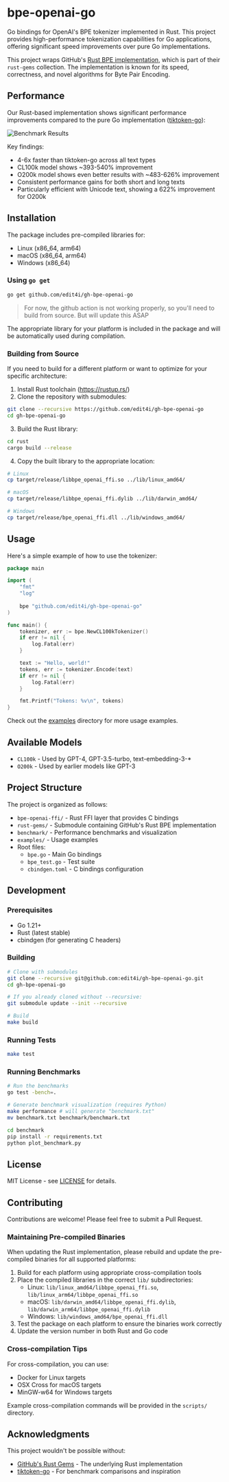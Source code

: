 # bpe-openai-go

Go bindings for OpenAI's BPE tokenizer implemented in Rust. This project provides high-performance tokenization capabilities for Go applications, offering significant speed improvements over pure Go implementations.

This project wraps GitHub's [Rust BPE implementation](https://github.com/github/rust-gems/tree/main/crates/bpe), which is part of their `rust-gems` collection. The implementation is known for its speed, correctness, and novel algorithms for Byte Pair Encoding.

## Performance

Our Rust-based implementation shows significant performance improvements compared to the pure Go implementation ([tiktoken-go](https://github.com/pkoukk/tiktoken-go)):

![Benchmark Results](benchmark/results.png)

Key findings:
- 4-6x faster than tiktoken-go across all text types
- CL100k model shows ~393-540% improvement
- O200k model shows even better results with ~483-626% improvement
- Consistent performance gains for both short and long texts
- Particularly efficient with Unicode text, showing a 622% improvement for O200k

## Installation

The package includes pre-compiled libraries for:
- Linux (x86_64, arm64)
- macOS (x86_64, arm64)
- Windows (x86_64)

### Using `go get`

```bash
go get github.com/edit4i/gh-bpe-openai-go
```

> For now, the github action is not working properly, so you'll need to build from source. But will update this ASAP

The appropriate library for your platform is included in the package and will be automatically used during compilation.

### Building from Source

If you need to build for a different platform or want to optimize for your specific architecture:

1. Install Rust toolchain (https://rustup.rs/)
2. Clone the repository with submodules:
```bash
git clone --recursive https://github.com/edit4i/gh-bpe-openai-go
cd gh-bpe-openai-go
```
3. Build the Rust library:
```bash
cd rust
cargo build --release
```
4. Copy the built library to the appropriate location:
```bash
# Linux
cp target/release/libbpe_openai_ffi.so ../lib/linux_amd64/

# macOS
cp target/release/libbpe_openai_ffi.dylib ../lib/darwin_amd64/

# Windows
cp target/release/bpe_openai_ffi.dll ../lib/windows_amd64/
```

## Usage

Here's a simple example of how to use the tokenizer:

```go
package main

import (
    "fmt"
    "log"
    
    bpe "github.com/edit4i/gh-bpe-openai-go"
)

func main() {
    tokenizer, err := bpe.NewCL100kTokenizer()
    if err != nil {
        log.Fatal(err)
    }

    text := "Hello, world!"
    tokens, err := tokenizer.Encode(text)
    if err != nil {
        log.Fatal(err)
    }

    fmt.Printf("Tokens: %v\n", tokens)
}
```

Check out the [examples](examples/) directory for more usage examples.

## Available Models

- `CL100k` - Used by GPT-4, GPT-3.5-turbo, text-embedding-3-*
- `O200k` - Used by earlier models like GPT-3

## Project Structure

The project is organized as follows:
- `bpe-openai-ffi/` - Rust FFI layer that provides C bindings
- `rust-gems/` - Submodule containing GitHub's Rust BPE implementation
- `benchmark/` - Performance benchmarks and visualization
- `examples/` - Usage examples
- Root files:
  - `bpe.go` - Main Go bindings
  - `bpe_test.go` - Test suite
  - `cbindgen.toml` - C bindings configuration

## Development

### Prerequisites

- Go 1.21+
- Rust (latest stable)
- cbindgen (for generating C headers)

### Building

```bash
# Clone with submodules
git clone --recursive git@github.com:edit4i/gh-bpe-openai-go.git
cd gh-bpe-openai-go

# If you already cloned without --recursive:
git submodule update --init --recursive

# Build
make build
```

### Running Tests

```bash
make test
```

### Running Benchmarks

```bash
# Run the benchmarks
go test -bench=.

# Generate benchmark visualization (requires Python)
make performance # will generate "benchmark.txt"
mv benchmark.txt benchmark/benchmark.txt

cd benchmark
pip install -r requirements.txt
python plot_benchmark.py
```

## License

MIT License - see [LICENSE](LICENSE) for details.

## Contributing

Contributions are welcome! Please feel free to submit a Pull Request.

### Maintaining Pre-compiled Binaries

When updating the Rust implementation, please rebuild and update the pre-compiled binaries for all supported platforms:

1. Build for each platform using appropriate cross-compilation tools
2. Place the compiled libraries in the correct `lib/` subdirectories:
   - Linux: `lib/linux_amd64/libbpe_openai_ffi.so`, `lib/linux_arm64/libbpe_openai_ffi.so`
   - macOS: `lib/darwin_amd64/libbpe_openai_ffi.dylib`, `lib/darwin_arm64/libbpe_openai_ffi.dylib`
   - Windows: `lib/windows_amd64/bpe_openai_ffi.dll`
3. Test the package on each platform to ensure the binaries work correctly
4. Update the version number in both Rust and Go code

### Cross-compilation Tips

For cross-compilation, you can use:
- Docker for Linux targets
- OSX Cross for macOS targets
- MinGW-w64 for Windows targets

Example cross-compilation commands will be provided in the `scripts/` directory.

## Acknowledgments

This project wouldn't be possible without:
- [GitHub's Rust Gems](https://github.com/github/rust-gems) - The underlying Rust implementation
- [tiktoken-go](https://github.com/pkoukk/tiktoken-go) - For benchmark comparisons and inspiration
